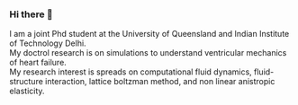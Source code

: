 ### Hi there 👋
I am a joint Phd student at the University of Queensland and Indian Institute of Technology Delhi.  
My doctrol research is on simulations to understand ventricular mechanics of heart failure.  
My research interest is spreads on computational fluid dynamics, fluid- structure interaction, lattice boltzman method, and non linear anistropic elasticity.

<!--
**jijoderick/jijoderick** is a ✨ _special_ ✨ repository because its `README.md` (this file) appears on your GitHub profile.

Here are some ideas to get you started:

- 🔭 I’m currently working on ...
- 🌱 I’m currently learning ...
- 👯 I’m looking to collaborate on ...
- 🤔 I’m looking for help with ...
- 💬 Ask me about ...
- 📫 How to reach me: ...
- 😄 Pronouns: ...
- ⚡ Fun fact: ...

-->
